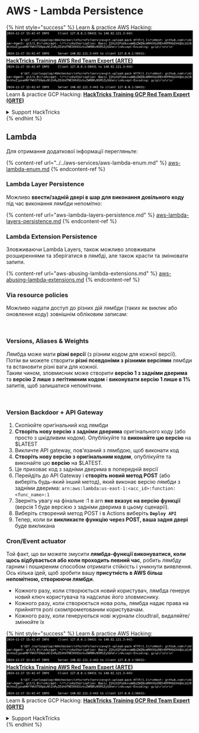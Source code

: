 # AWS - Lambda Persistence

{% hint style="success" %}
Learn & practice AWS Hacking:<img src="../../../../.gitbook/assets/image (1).png" alt="" data-size="line">[**HackTricks Training AWS Red Team Expert (ARTE)**](https://training.hacktricks.xyz/courses/arte)<img src="../../../../.gitbook/assets/image (1).png" alt="" data-size="line">\
Learn & practice GCP Hacking: <img src="../../../../.gitbook/assets/image (2).png" alt="" data-size="line">[**HackTricks Training GCP Red Team Expert (GRTE)**<img src="../../../../.gitbook/assets/image (2).png" alt="" data-size="line">](https://training.hacktricks.xyz/courses/grte)

<details>

<summary>Support HackTricks</summary>

* Check the [**subscription plans**](https://github.com/sponsors/carlospolop)!
* **Join the** 💬 [**Discord group**](https://discord.gg/hRep4RUj7f) or the [**telegram group**](https://t.me/peass) or **follow** us on **Twitter** 🐦 [**@hacktricks\_live**](https://twitter.com/hacktricks\_live)**.**
* **Share hacking tricks by submitting PRs to the** [**HackTricks**](https://github.com/carlospolop/hacktricks) and [**HackTricks Cloud**](https://github.com/carlospolop/hacktricks-cloud) github repos.

</details>
{% endhint %}

## Lambda

Для отримання додаткової інформації перегляньте:

{% content-ref url="../../aws-services/aws-lambda-enum.md" %}
[aws-lambda-enum.md](../../aws-services/aws-lambda-enum.md)
{% endcontent-ref %}

### Lambda Layer Persistence

Можливо **ввести/задній двері в шар для виконання довільного коду** під час виконання лямбди непомітно:

{% content-ref url="aws-lambda-layers-persistence.md" %}
[aws-lambda-layers-persistence.md](aws-lambda-layers-persistence.md)
{% endcontent-ref %}

### Lambda Extension Persistence

Зловживаючи Lambda Layers, також можливо зловживати розширеннями та зберігатися в лямбді, але також красти та змінювати запити.

{% content-ref url="aws-abusing-lambda-extensions.md" %}
[aws-abusing-lambda-extensions.md](aws-abusing-lambda-extensions.md)
{% endcontent-ref %}

### Via resource policies

Можливо надати доступ до різних дій лямбди (таких як виклик або оновлення коду) зовнішнім обліковим записам:

<figure><img src="../../../../.gitbook/assets/image (255).png" alt=""><figcaption></figcaption></figure>

### Versions, Aliases & Weights

Лямбда може мати **різні версії** (з різним кодом для кожної версії).\
Потім ви можете створити **різні псевдоніми з різними версіями** лямбди та встановити різні ваги для кожної.\
Таким чином, зловмисник може створити **версію 1 з задніми дверима** та **версію 2 лише з легітимним кодом** і **виконувати версію 1 лише в 1%** запитів, щоб залишатися непомітним.

<figure><img src="../../../../.gitbook/assets/image (120).png" alt=""><figcaption></figcaption></figure>

### Version Backdoor + API Gateway

1. Скопіюйте оригінальний код лямбди
2. **Створіть нову версію з задніми дверима** оригінального коду (або просто з шкідливим кодом). Опублікуйте та **виконайте цю версію** на $LATEST
1. Викличте API gateway, пов'язаний з лямбдою, щоб виконати код
3. **Створіть нову версію з оригінальним кодом**, опублікуйте та виконайте цю **версію** на $LATEST.
1. Це приховає код з задніми дверима в попередній версії
4. Перейдіть до API Gateway і **створіть новий метод POST** (або виберіть будь-який інший метод), який виконає версію лямбди з задніми дверима: `arn:aws:lambda:us-east-1:<acc_id>:function:<func_name>:1`
1. Зверніть увагу на фінальне :1 в arn **яке вказує на версію функції** (версія 1 буде версією з задніми дверима в цьому сценарії).
5. Виберіть створений метод POST і в Actions виберіть **`Deploy API`**
6. Тепер, коли ви **викликаєте функцію через POST, ваша задня двері** буде викликана

### Cron/Event actuator

Той факт, що ви можете змусити **лямбда-функції виконуватися, коли щось відбувається або коли проходить певний час**, робить лямбду гарним і поширеним способом отримати стійкість і уникнути виявлення.\
Ось кілька ідей, щоб зробити вашу **присутність в AWS більш непомітною, створюючи лямбди**.

* Кожного разу, коли створюється новий користувач, лямбда генерує новий ключ користувача та надсилає його зловмиснику.
* Кожного разу, коли створюється нова роль, лямбда надає права на прийняття ролі скомпрометованим користувачам.
* Кожного разу, коли генеруються нові журнали cloudtrail, видаляйте/змінюйте їх

{% hint style="success" %}
Learn & practice AWS Hacking:<img src="../../../../.gitbook/assets/image (1).png" alt="" data-size="line">[**HackTricks Training AWS Red Team Expert (ARTE)**](https://training.hacktricks.xyz/courses/arte)<img src="../../../../.gitbook/assets/image (1).png" alt="" data-size="line">\
Learn & practice GCP Hacking: <img src="../../../../.gitbook/assets/image (2).png" alt="" data-size="line">[**HackTricks Training GCP Red Team Expert (GRTE)**<img src="../../../../.gitbook/assets/image (2).png" alt="" data-size="line">](https://training.hacktricks.xyz/courses/grte)

<details>

<summary>Support HackTricks</summary>

* Check the [**subscription plans**](https://github.com/sponsors/carlospolop)!
* **Join the** 💬 [**Discord group**](https://discord.gg/hRep4RUj7f) or the [**telegram group**](https://t.me/peass) or **follow** us on **Twitter** 🐦 [**@hacktricks\_live**](https://twitter.com/hacktricks\_live)**.**
* **Share hacking tricks by submitting PRs to the** [**HackTricks**](https://github.com/carlospolop/hacktricks) and [**HackTricks Cloud**](https://github.com/carlospolop/hacktricks-cloud) github repos.

</details>
{% endhint %}
